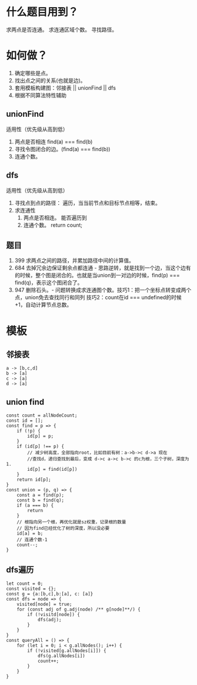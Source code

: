 # 什么题目用到？
求两点是否连通。
求连通区域个数。
寻找路径。

# 如何做？
1. 确定哪些是点。
2. 找出点之间的关系(也就是边)。
3. 套用模板构建图：邻接表 || unionFind || dfs
4. 根据不同算法特性辅助


## unionFind
适用性（优先级从高到低）
1. 两点是否相连 
    find(a) === find(b)
2. 寻找令图闭合的边。(find(a) === find(b))
3. 连通个数。


## dfs
适用性（优先级从高到低）
1. 寻找点到点的路径：
    遍历，当当前节点和目标节点相等，结束。
2. 求连通性
    1. 两点是否相连。
        能否遍历到
    2. 连通个数。
        return count;


## 题目
1. 399 求两点之间的路径，并累加路径中间的计算值。
2. 684 去掉冗余边保证剩余点都连通 - 思路逆转，就是找到一个边，当这个边有的时候，整个图是闭合的。也就是当union到一对边的时候，find(p) === find(q)，表示这个图闭合了。
3. 947 删除石头。- 问题转换成求连通图个数。技巧1：把一个坐标点转变成两个点，union免去查找同行和同列 技巧2：count在id === undefined的时候+1，自动计算节点总数。

# 模板
## 邻接表

    a -> [b,c,d]
    b -> [a]
    c -> [a]
    d -> [a]


## union find

    const count = allNodeCount;
    const id = [];
    const find = p => {
        if (!p) {
            id[p] = p;
        }
        if (id[p] !== p) {
            // 减少树高度，全部指向root，比如目前有树：a->b->c d->a 现在
            //查找d，递归查找到最后，变成 d->c a->c b->c 的c为根，三个子树，深度为1.
            id[p] = find(id[p])
        }
        return id[p];
    }
    const union = (p, q) => {
        const a = find(p);
        const b = find(q);
        if (a === b) {
            return
        }
        // 根指向另一个根，再优化就是sz权重，记录根的数量
        // 因为find已经优化了树的深度，所以没必要
        id[a] = b;
        // 连通个数-1
        count--;
    }

## dfs遍历
    let count = 0;
    const visited = {};
    const g = {a:[b,c],b:[a], c: [a]}
    const dfs = node => {
        visited[node] = true;
        for (const adj of g.adj(node) /** g[node]**/) {
            if (!visitd[node]) {
                dfs(adj);
            }
        }
    }
    const queryAll = () => {
        for (let i = 0; i < g.allNodes(); i++) {
            if (!visited[g.allNodes[i]]) {
                dfs(g.allNodes[i])
                count++;
            }
        }
    }





